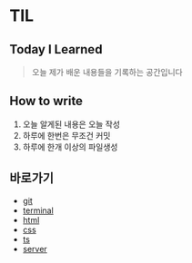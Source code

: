 # TIL
## Today I Learned

> 오늘 제가 배운 내용들을 기록하는 공간입니다

## How to write

1. 오늘 알게된 내용은 오늘 작성  
2. 하루에 한번은 무조건 커밋
3. 하루에 한개 이상의 파일생성


## 바로가기

- [git](https://github.com/hyeongrok7874/TIL/tree/main/git)
- [terminal](https://github.com/hyeongrok7874/TIL/tree/main/terminal)
- [html](https://github.com/hyeongrok7874/TIL/tree/main/html)
- [css](https://github.com/hyeongrok7874/TIL/tree/main/css)
- [ts](https://github.com/hyeongrok7874/TIL/tree/main/Ts)
- [server](https://github.com/hyeongrok7874/TIL/tree/main/server)